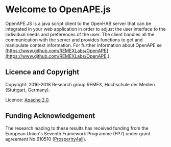 # Welcome to OpenAPE.js

OpenAPE.JS is a java script client to the OpenHAB server that can be integrated in your web application in order to adjust the user interface to the individual needs and preferences of the user. The client handles all the communication with the server and provides functions to get and manipulate context information.
For further information about OpenAPE se [https://www.github.com/REMEXLabs/OpenAPE](https://www.github.com/REMEXLabs/OpenAPE.).

## Licence and Copyright 

Copyright: 2016-2018 Research group REMEX, Hochschule der Medien (Stuttgart, Germany).

Licence: [Apache 2.0](https://github.com/REMEXLabs/OpenAPE/blob/master/openAPE/license.txt).

## Funding Acknowledgement
The research leading to these results has received funding from the European
Union's Seventh Framework Programme (FP7) under grant agreement No.610510
([Prosperity4all](http://www.prosperity4all.eu/)).